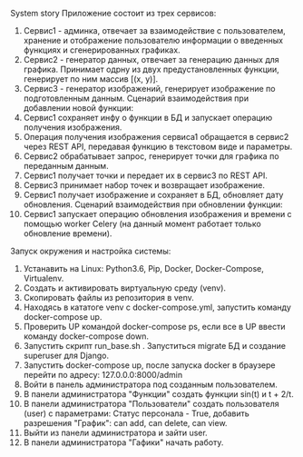 System story
Приложение состоит из трех сервисов:
1. Сервис1 - админка, отвечает за взаимодействие с пользователем, хранение и
отображение пользователю информации о введенных функциях и сгенерированных
графиках.
2. Сервис2 - генератор данных, отвечает за генерацию данных для графика. Принимает
одрну из двух предустановленных функции, генерирует по ним массив [(x, y)].
3. Сервис3 - генератор изображений, генерирует изображение по подготовленным
данным.
Сценарий взаимодействия при добавлении новой функции:
1. Сервис1 сохраняет инфу о функции в БД и запускает операцию получения
изображения.
2. Операция получения изображения сервиса1 обращается в сервис2 через REST API,
передавая функцию в текстовом виде и параметры.
3. Сервис2 обрабатывает запрос, генерирует точки для графика по переданным данным.
4. Сервис1 получает точки и передает их в сервис3 по REST API.
5. Сервис3 принимает набор точек и возвращает изображение.
6. Сервис1 получает изображение и сохраняет в БД, обновляет дату обновления.
Сценарий взаимодействия при обновлении функции:
1. Сервис1 запускает операцию обновления изображения и времени c помощью worker Celery (на данный момент работает только обновление времени).

Запуск окружения и настройка системы:
1. Устанавить на Linux: Python3.6, Pip, Docker, Docker-Compose, Virtualenv.
2. Создать и активировать виртуальную среду (venv).
3. Скопировать файлы из репозитория в venv.
4. Находясь в кататоге venv с docker-compose.yml, запустить команду docker-compose up.
5. Проверить UP командой docker-compose ps, если все в UP ввести команду  docker-compose down.
6. Запустить скрипт run_base.sh . Запуститься migrate БД и создание superuser для Django.
7. Запустить docker-compose up, после запуска docker в браузере перейти по адресу: 127.0.0.0:8000/admin
8. Войти в панель администратора под созданным пользователем.
9. В панели администратора "Функции" создать функции sin(t) и t + 2/t.
10. В панели администратора "Пользователи" создать пользователя (user) с параметрами: Статус персонала - True, добавить разрешения "График": can add, can delete, can view.
11. Выйти из панели администратора и зайти user.
12. В панели администратора "Гафики" начать работу.
